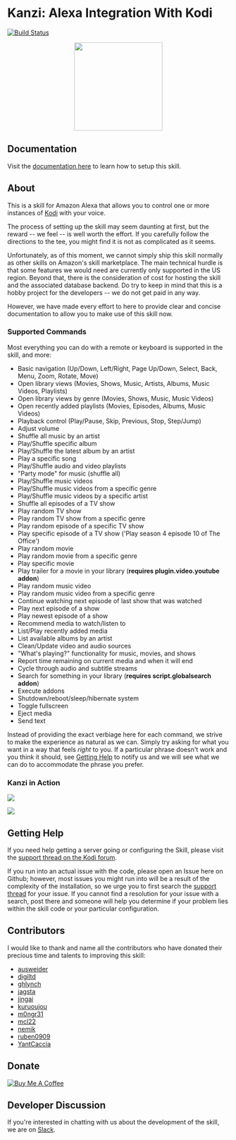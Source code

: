 # Kanzi: Alexa Integration With Kodi

[![Build Status](https://travis-ci.org/m0ngr31/kanzi.svg?branch=master)](https://travis-ci.org/m0ngr31/kanzi)

<p align="center">
  <img src="https://i.imgur.com/k0MOv2r.png" width="200"/>
</p>

## Documentation
Visit the [documentation here](https://lexigr.am) to learn how to setup this skill.

## About
This is a skill for Amazon Alexa that allows you to control one or more instances of [Kodi](https://kodi.tv) with your voice.

The process of setting up the skill may seem daunting at first, but the reward -- we feel -- is well worth the effort.  If you carefully follow the directions to the tee, you might find it is not as complicated as it seems.

Unfortunately, as of this moment, we cannot simply ship this skill normally as other skills on Amazon's skill marketplace.  The main technical hurdle is that some features we would need are currently only supported in the US region.  Beyond that, there is the consideration of cost for hosting the skill and the associated database backend.  Do try to keep in mind that this is a hobby project for the developers -- we do not get paid in any way.

However, we have made every effort to here to provide clear and concise documentation to allow you to make use of this skill now.

### Supported Commands
Most everything you can do with a remote or keyboard is supported in the skill, and more:

- Basic navigation (Up/Down, Left/Right, Page Up/Down, Select, Back, Menu, Zoom, Rotate, Move)
- Open library views (Movies, Shows, Music, Artists, Albums, Music Videos, Playlists)
- Open library views by genre (Movies, Shows, Music, Music Videos)
- Open recently added playlists (Movies, Episodes, Albums, Music Videos)
- Playback control (Play/Pause, Skip, Previous, Stop, Step/Jump)
- Adjust volume
- Shuffle all music by an artist
- Play/Shuffle specific album
- Play/Shuffle the latest album by an artist
- Play a specific song
- Play/Shuffle audio and video playlists
- "Party mode" for music (shuffle all)
- Play/Shuffle music videos
- Play/Shuffle music videos from a specific genre
- Play/Shuffle music videos by a specific artist
- Shuffle all episodes of a TV show
- Play random TV show
- Play random TV show from a specific genre
- Play random episode of a specific TV show
- Play specific episode of a TV show ('Play season 4 episode 10 of The Office')
- Play random movie
- Play random movie from a specific genre
- Play specific movie
- Play trailer for a movie in your library (**requires plugin.video.youtube addon**)
- Play random music video
- Play random music video from a specific genre
- Continue watching next episode of last show that was watched
- Play next episode of a show
- Play newest episode of a show
- Recommend media to watch/listen to
- List/Play recently added media
- List available albums by an artist
- Clean/Update video and audio sources
- "What's playing?" functionality for music, movies, and shows
- Report time remaining on current media and when it will end
- Cycle through audio and subtitle streams
- Search for something in your library (**requires script.globalsearch addon**)
- Execute addons
- Shutdown/reboot/sleep/hibernate system
- Toggle fullscreen
- Eject media
- Send text

Instead of providing the exact verbiage here for each command, we strive to make the experience as natural as we can.  Simply try asking for what you want in a way that feels _right_ to you.  If a particular phrase doesn't work and you think it should, see [Getting Help](#getting-help) to notify us and we will see what we can do to accommodate the phrase you prefer.

### Kanzi in Action
<p>
  <a href="https://www.youtube.com/watch?v=Xar4byrlEvo">
    <img src="https://i.imgur.com/BrXDYm6.png" style="max-width: 500px">
  </a>
</p>

<p>
  <a href="https://www.youtube.com/watch?v=vAYUWaP3EXA">
    <img src="https://i.imgur.com/gOCYnmE.png" style="max-width: 500px">
  </a>
</p>

## Getting Help
If you need help getting a server going or configuring the Skill, please visit the [support thread on the Kodi forum](http://forum.kodi.tv/showthread.php?tid=254502).

If you run into an actual issue with the code, please open an Issue here on Github; however, most issues you might run into will be a result of the complexity of the installation, so we urge you to first search the [support thread](http://forum.kodi.tv/showthread.php?tid=254502) for your issue.  If you cannot find a resolution for your issue with a search, post there and someone will help you determine if your problem lies within the skill code or your particular configuration.

## Contributors
I would like to thank and name all the contributors who have donated their precious time and talents to improving this skill:
 - [ausweider](https://github.com/ausweider)
 - [digiltd](https://github.com/digiltd)
 - [ghlynch](https://github.com/ghlynch)
 - [jagsta](https://github.com/jagsta)
 - [jingai](https://github.com/jingai)
 - [kuruoujou](https://github.com/kuruoujou)
 - [m0ngr31](https://github.com/m0ngr31)
 - [mcl22](https://github.com/mcl22)
 - [nemik](https://github.com/nemik)
 - [ruben0909](https://github.com/ruben0909)
 - [YantCaccia](https://github.com/YantCaccia)

## Donate
[![Buy Me A Coffee](https://www.buymeacoffee.com/assets/img/custom_images/orange_img.png)](https://www.buymeacoffee.com/lexigram)

## Developer Discussion
If you're interested in chatting with us about the development of the skill, we are on [Slack](https://lexigram-slack.herokuapp.com/).